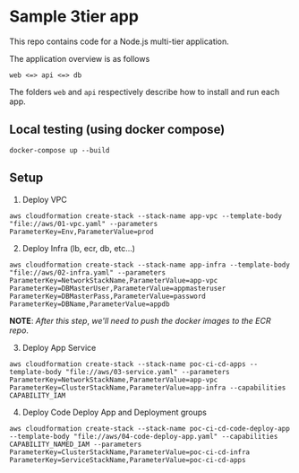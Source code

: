 # Sample 3tier app
This repo contains code for a Node.js multi-tier application.

The application overview is as follows

```
web <=> api <=> db
```

The folders `web` and `api` respectively describe how to install and run each app.

##  Local testing (using docker compose)
```
docker-compose up --build
```

## Setup
1. Deploy VPC
```
aws cloudformation create-stack --stack-name app-vpc --template-body "file://aws/01-vpc.yaml" --parameters ParameterKey=Env,ParameterValue=prod
```

2. Deploy Infra (lb, ecr, db, etc...)
```
aws cloudformation create-stack --stack-name app-infra --template-body "file://aws/02-infra.yaml" --parameters ParameterKey=NetworkStackName,ParameterValue=app-vpc ParameterKey=DBMasterUser,ParameterValue=appmasteruser ParameterKey=DBMasterPass,ParameterValue=password ParameterKey=DBName,ParameterValue=appdb
```

**NOTE**: _After this step_, *we'll need to push the docker images to the ECR repo*.

3. Deploy App Service
```
aws cloudformation create-stack --stack-name poc-ci-cd-apps --template-body "file://aws/03-service.yaml" --parameters ParameterKey=NetworkStackName,ParameterValue=app-vpc ParameterKey=ClusterStackName,ParameterValue=app-infra --capabilities CAPABILITY_IAM
```

4. Deploy Code Deploy App and Deployment groups
```
aws cloudformation create-stack --stack-name poc-ci-cd-code-deploy-app --template-body "file://aws/04-code-deploy-app.yaml" --capabilities CAPABILITY_NAMED_IAM --parameters ParameterKey=ClusterStackName,ParameterValue=poc-ci-cd-infra ParameterKey=ServiceStackName,ParameterValue=poc-ci-cd-apps
```
